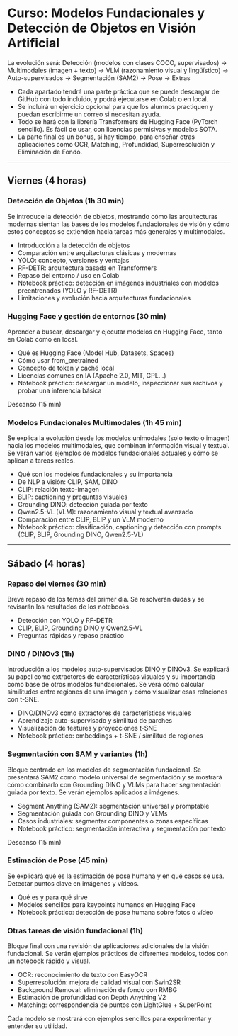 # Curso: Modelos Fundacionales y Detección de Objetos en Visión Artificial

La evolución será: Detección (modelos con clases COCO, supervisados) -> Multimodales (imagen + texto) -> VLM (razonamiento visual y lingüístico) -> Auto-supervisados -> Segmentación (SAM2) -> Pose -> Extras

- Cada apartado tendrá una parte práctica que se puede descargar de GitHub con todo incluido, y podrá ejecutarse en Colab o en local.
- Se incluirá un ejercicio opcional para que los alumnos practiquen y puedan escribirme un correo si necesitan ayuda.
- Todo se hará con la librería Transformers de Hugging Face (PyTorch sencillo). Es fácil de usar, con licencias permisivas y modelos SOTA.
- La parte final es un bonus, si hay tiempo, para enseñar otras aplicaciones como OCR, Matching, Profundidad, Superresolución y Eliminación de Fondo.

---

## Viernes (4 horas)

### Detección de Objetos (1h 30 min)
Se introduce la detección de objetos, mostrando cómo las arquitecturas modernas sientan las bases de los modelos fundacionales de visión y cómo estos conceptos se extienden hacia tareas más generales y multimodales.

- Introducción a la detección de objetos
- Comparación entre arquitecturas clásicas y modernas
- YOLO: concepto, versiones y ventajas
- RF-DETR: arquitectura basada en Transformers
- Repaso del entorno / uso en Colab
- Notebook práctico: detección en imágenes industriales con modelos preentrenados (YOLO y RF-DETR)
- Limitaciones y evolución hacia arquitecturas fundacionales

### Hugging Face y gestión de entornos (30 min)
Aprender a buscar, descargar y ejecutar modelos en Hugging Face, tanto en Colab como en local.

- Qué es Hugging Face (Model Hub, Datasets, Spaces)
- Cómo usar from_pretrained
- Concepto de token y caché local
- Licencias comunes en IA (Apache 2.0, MIT, GPL...)
- Notebook práctico: descargar un modelo, inspeccionar sus archivos y probar una inferencia básica

Descanso (15 min)

### Modelos Fundacionales Multimodales (1h 45 min)
Se explica la evolución desde los modelos unimodales (solo texto o imagen) hacia los modelos multimodales, que combinan información visual y textual. Se verán varios ejemplos de modelos fundacionales actuales y cómo se aplican a tareas reales.

- Qué son los modelos fundacionales y su importancia
- De NLP a visión: CLIP, SAM, DINO
- CLIP: relación texto-imagen
- BLIP: captioning y preguntas visuales
- Grounding DINO: detección guiada por texto
- Qwen2.5-VL (VLM): razonamiento visual y textual avanzado
- Comparación entre CLIP, BLIP y un VLM moderno
- Notebook práctico: clasificación, captioning y detección con prompts (CLIP, BLIP, Grounding DINO, Qwen2.5-VL)

---

## Sábado (4 horas)

### Repaso del viernes (30 min)
Breve repaso de los temas del primer día. Se resolverán dudas y se revisarán los resultados de los notebooks.

- Detección con YOLO y RF-DETR
- CLIP, BLIP, Grounding DINO y Qwen2.5-VL
- Preguntas rápidas y repaso práctico

### DINO / DINOv3 (1h)
Introducción a los modelos auto-supervisados DINO y DINOv3. Se explicará su papel como extractores de características visuales y su importancia como base de otros modelos fundacionales. Se verá cómo calcular similitudes entre regiones de una imagen y cómo visualizar esas relaciones con t-SNE.

- DINO/DINOv3 como extractores de características visuales
- Aprendizaje auto-supervisado y similitud de parches
- Visualización de features y proyecciones t-SNE
- Notebook práctico: embeddings + t-SNE / similitud de regiones

### Segmentación con SAM y variantes (1h)
Bloque centrado en los modelos de segmentación fundacional. Se presentará SAM2 como modelo universal de segmentación y se mostrará cómo combinarlo con Grounding DINO y VLMs para hacer segmentación guiada por texto. Se verán ejemplos aplicados a imágenes.

- Segment Anything (SAM2): segmentación universal y promptable
- Segmentación guiada con Grounding DINO y VLMs
- Casos industriales: segmentar componentes o zonas específicas
- Notebook práctico: segmentación interactiva y segmentación por texto

Descanso (15 min)

### Estimación de Pose (45 min)
Se explicará qué es la estimación de pose humana y en qué casos se usa. Detectar puntos clave en imágenes y vídeos.

- Qué es y para qué sirve
- Modelos sencillos para keypoints humanos en Hugging Face
- Notebook práctico: detección de pose humana sobre fotos o vídeo

### Otras tareas de visión fundacional (1h)
Bloque final con una revisión de aplicaciones adicionales de la visión fundacional. Se verán ejemplos prácticos de diferentes modelos, todos con un notebook rápido y visual.

- OCR: reconocimiento de texto con EasyOCR
- Superresolución: mejora de calidad visual con Swin2SR
- Background Removal: eliminación de fondo con RMBG
- Estimación de profundidad con Depth Anything V2
- Matching: correspondencia de puntos con LightGlue + SuperPoint

Cada modelo se mostrará con ejemplos sencillos para experimentar y entender su utilidad.
